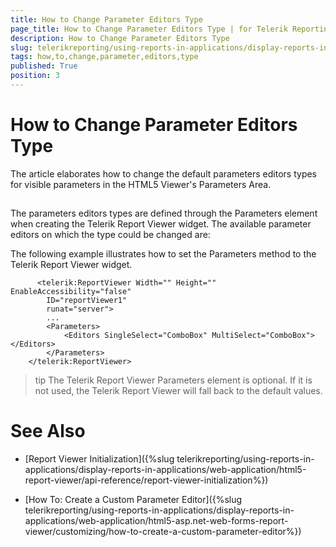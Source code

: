 ```yaml
---
title: How to Change Parameter Editors Type
page_title: How to Change Parameter Editors Type | for Telerik Reporting Documentation
description: How to Change Parameter Editors Type
slug: telerikreporting/using-reports-in-applications/display-reports-in-applications/web-application/html5-asp.net-web-forms-report-viewer/customizing/how-to-change-parameter-editors-type
tags: how,to,change,parameter,editors,type
published: True
position: 3
---
```


# How to Change Parameter Editors Type



The article elaborates how to change the default parameters editors types for visible parameters in the HTML5 Viewer's Parameters Area.
      

## 

The parameters editors types are defined through the Parameters element when creating the Telerik Report Viewer widget.
          The available parameter editors on which the type could be changed are:
        

The following example illustrates how to set the Parameters method to the Telerik Report Viewer widget.
        

	
          <telerik:ReportViewer Width="" Height="" EnableAccessibility="false"
            ID="reportViewer1"
            runat="server">
            ...
            <Parameters>
                <Editors SingleSelect="ComboBox" MultiSelect="ComboBox"></Editors>
            </Parameters>
        </telerik:ReportViewer>
          



>tip The Telerik Report Viewer Parameters element is optional. If it is not used, the Telerik Report Viewer will fall back to the default values.        


# See Also

 * [Report Viewer Initialization]({%slug telerikreporting/using-reports-in-applications/display-reports-in-applications/web-application/html5-report-viewer/api-reference/report-viewer-initialization%})

 * [How To: Create a Custom Parameter Editor]({%slug telerikreporting/using-reports-in-applications/display-reports-in-applications/web-application/html5-asp.net-web-forms-report-viewer/customizing/how-to-create-a-custom-parameter-editor%})
